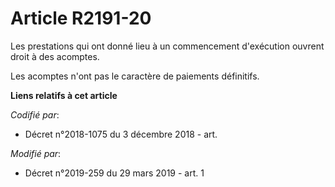 # Article R2191-20

Les prestations qui ont donné lieu à un commencement d'exécution ouvrent droit à des acomptes.

Les acomptes n'ont pas le caractère de paiements définitifs.

**Liens relatifs à cet article**

_Codifié par_:

  - Décret n°2018-1075 du 3 décembre 2018 - art.

_Modifié par_:

  - Décret n°2019-259 du 29 mars 2019 - art. 1

